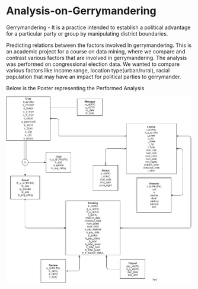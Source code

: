 # Analysis-on-Gerrymandering

Gerrymandering - It is a practice intended to establish a political advantage for a particular party or group by manipulating district boundaries.

Predicting relations between the factors involved In gerrymandering.
This is an academic project for a course on data mining, where we compare and contrast various factors that are involved in gerrymandering. The analysis was performed on congressional election data.
We wanted to compare various factors like income range, location type(urban/rural), racial population that may have an impact for political parties to gerrymander.

Below is the Poster representing the Performed Analysis
<p align="center">
  <img src="https://github.com/abishek235/Vacation-Rental-Database-Design/raw/master/ER_DATABASE_DESIGN.png">
</p>
